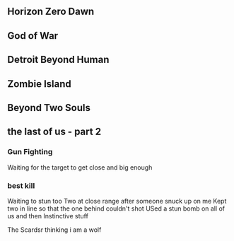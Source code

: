 
## Horizon Zero Dawn
## God of War
## Detroit Beyond Human
## Zombie Island

## Beyond Two Souls


## the last of us - part 2
### Gun Fighting
Waiting for the target to get close and big enough

### best kill
Waiting to stun too
Two at close range after someone snuck up on me
Kept two in line so that the one behind couldn't shot
USed a stun bomb on all of us and then
Instinctive stuff

The Scardsr thinking i am a wolf


